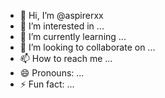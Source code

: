 - 👋 Hi, I’m @aspirerxx
- 👀 I’m interested in ...
- 🌱 I’m currently learning ...
- 💞️ I’m looking to collaborate on ...
- 📫 How to reach me ...
- 😄 Pronouns: ...
- ⚡ Fun fact: ...

<!---
aspirerxx/aspirerxx is a ✨ special ✨ repository because its `README.md` (this file) appears on your GitHub profile.
You can click the Preview link to take a look at your changes.
--->

